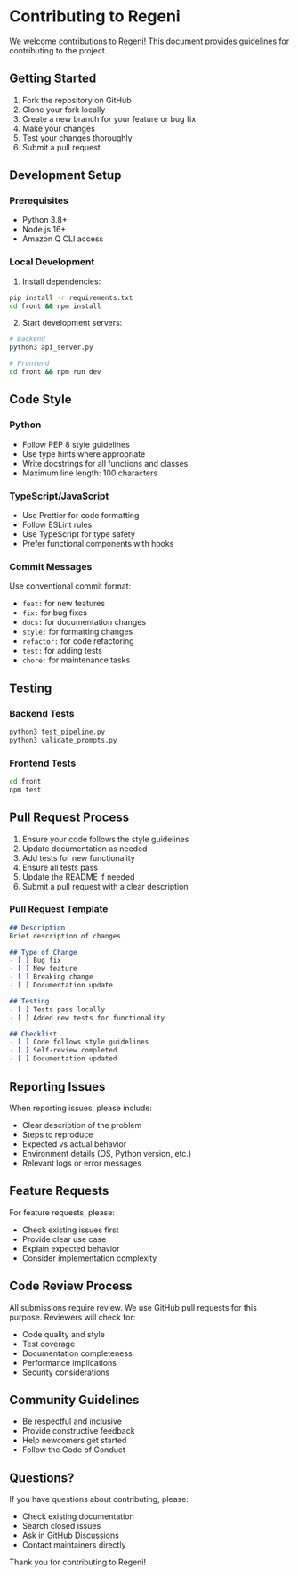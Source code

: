 # Contributing to Regeni

We welcome contributions to Regeni! This document provides guidelines for contributing to the project.

## Getting Started

1. Fork the repository on GitHub
2. Clone your fork locally
3. Create a new branch for your feature or bug fix
4. Make your changes
5. Test your changes thoroughly
6. Submit a pull request

## Development Setup

### Prerequisites

- Python 3.8+
- Node.js 16+
- Amazon Q CLI access

### Local Development

1. Install dependencies:
```bash
pip install -r requirements.txt
cd front && npm install
```

2. Start development servers:
```bash
# Backend
python3 api_server.py

# Frontend
cd front && npm run dev
```

## Code Style

### Python

- Follow PEP 8 style guidelines
- Use type hints where appropriate
- Write docstrings for all functions and classes
- Maximum line length: 100 characters

### TypeScript/JavaScript

- Use Prettier for code formatting
- Follow ESLint rules
- Use TypeScript for type safety
- Prefer functional components with hooks

### Commit Messages

Use conventional commit format:
- `feat:` for new features
- `fix:` for bug fixes
- `docs:` for documentation changes
- `style:` for formatting changes
- `refactor:` for code refactoring
- `test:` for adding tests
- `chore:` for maintenance tasks

## Testing

### Backend Tests

```bash
python3 test_pipeline.py
python3 validate_prompts.py
```

### Frontend Tests

```bash
cd front
npm test
```

## Pull Request Process

1. Ensure your code follows the style guidelines
2. Update documentation as needed
3. Add tests for new functionality
4. Ensure all tests pass
5. Update the README if needed
6. Submit a pull request with a clear description

### Pull Request Template

```markdown
## Description
Brief description of changes

## Type of Change
- [ ] Bug fix
- [ ] New feature
- [ ] Breaking change
- [ ] Documentation update

## Testing
- [ ] Tests pass locally
- [ ] Added new tests for functionality

## Checklist
- [ ] Code follows style guidelines
- [ ] Self-review completed
- [ ] Documentation updated
```

## Reporting Issues

When reporting issues, please include:

- Clear description of the problem
- Steps to reproduce
- Expected vs actual behavior
- Environment details (OS, Python version, etc.)
- Relevant logs or error messages

## Feature Requests

For feature requests, please:

- Check existing issues first
- Provide clear use case
- Explain expected behavior
- Consider implementation complexity

## Code Review Process

All submissions require review. We use GitHub pull requests for this purpose. Reviewers will check for:

- Code quality and style
- Test coverage
- Documentation completeness
- Performance implications
- Security considerations

## Community Guidelines

- Be respectful and inclusive
- Provide constructive feedback
- Help newcomers get started
- Follow the Code of Conduct

## Questions?

If you have questions about contributing, please:

- Check existing documentation
- Search closed issues
- Ask in GitHub Discussions
- Contact maintainers directly

Thank you for contributing to Regeni!
